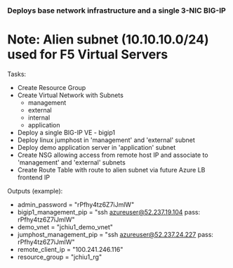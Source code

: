 ### Deploys base network infrastructure and a single 3-NIC BIG-IP

# Note: Alien subnet (10.10.10.0/24) used for F5 Virtual Servers

Tasks:
   - Create Resource Group
   - Create Virtual Network with Subnets
      - management
      - external
      - internal
      - application
   - Deploy a single BIG-IP VE - bigip1
   - Deploy linux jumphost in 'management' and 'external' subnet
   - Deploy demo application server in 'application' subnet
   - Create NSG allowing access from remote host IP and associate to 'management' and 'external' subnets
   - Create Route Table with route to alien subnet via future Azure LB frontend IP

Outputs (example):
   - admin_password = "rPfhy4tz6Z7iJmlW"
   - bigip1_management_pip = "ssh azureuser@52.237.19.104 pass: rPfhy4tz6Z7iJmlW"
   - demo_vnet = "jchiu1_demo_vnet"
   - jumphost_management_pip = "ssh azureuser@52.237.24.227 pass: rPfhy4tz6Z7iJmlW"
   - remote_client_ip = "100.241.246.116"
   - resource_group = "jchiu1_rg"